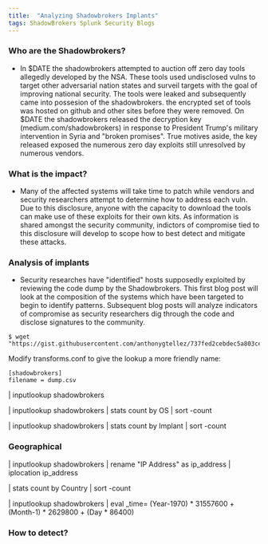 ```yaml
---
title:  "Analyzing Shadowbrokers Implants"
tags: ShadowBrokers Splunk Security Blogs
---
```


### Who are the Shadowbrokers?
- In $DATE the shadowbrokers attempted to auction off zero day tools allegedly developed by the NSA. These tools used undisclosed vulns to target other adversarial nation states and surveil targets with the goal of improving national security. The tools were leaked and subsequently came into possesion of the shadowbrokers. the encrypted set of tools was hosted on github and other sites before they were removed. On $DATE the shadowbrokers released the decryption key (medium.com/shadowbrokers) in response to President Trump's military intervention in Syria and "broken promises". True motives aside, the key released exposed the numerous zero day exploits still unresolved by numerous vendors.

### What is the impact?
- Many of the affected systems will take time to patch while vendors and security researchers attempt to determine how to address each vuln. Due to this disclosure, anyone with the capacity to download the tools can make use of these exploits for their own kits. As information is shared amongst the security community, indictors of compromise tied to this disclosure will develop to scope how to best detect and mitigate these attacks.

### Analysis of implants
- Security researches have "identified" hosts supposedly exploited by reviewing the code dump by the Shadowbrokers. This first blog post will look at the composition of the systems which have been targeted to begin to identify patterns. Subsequent blog posts will analyze indicators of compromise as security researchers dig through the code and disclose signatures to the community.

```
$ wget "https://gist.githubusercontent.com/anthonygtellez/737fed2cebdec5a803ced2d713a7f7d5/raw/a082d2b8bf105e1bfd90639b92221872c4e5e322/dump.csv"
```

Modify transforms.conf to give the lookup a more friendly name:
```
[shadowbrokers]
filename = dump.csv

```

| inputlookup shadowbrokers

| inputlookup shadowbrokers
| stats count by OS
| sort -count


| inputlookup shadowbrokers
| stats count by Implant
| sort -count

### Geographical
| inputlookup shadowbrokers
| rename "IP Address" as ip_address
| iplocation ip_address

| stats count by Country | sort -count

| inputlookup shadowbrokers
| eval _time= (Year-1970) * 31557600 + (Month-1) * 2629800 + (Day * 86400)

### How to detect?
